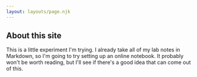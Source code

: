 ```yaml
---
layout: layouts/page.njk
---
```


## About this site

This is a little experiment I'm trying. I already take all of my lab notes in Markdown,
so I'm going to try setting up an online notebook. It probably won't be worth reading, 
but I'll see if there's a good idea that can come out of this.

